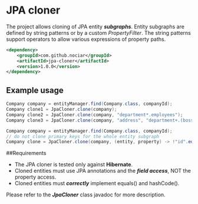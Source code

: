 
# JPA cloner #

The project allows cloning of JPA entity _**subgraphs**_. Entity subgraphs are defined by string patterns or by a custom _PropertyFilter_. The string patterns support operators to allow various expressions of property paths.
```xml
<dependency>
    <groupId>com.github.nociar</groupId>
    <artifactId>jpa-cloner</artifactId>
    <version>1.0.0</version>
</dependency>
```
## Example usage
```java
Company company = entityManager.find(Company.class, companyId);
Company clone1 = JpaCloner.clone(company);
Company clone2 = JpaCloner.clone(company, "department*.employees");
Company clone3 = JpaCloner.clone(company, "address", "department+.(boss|employees).address");
```
```java
Company company = entityManager.find(Company.class, companyId);
// do not clone primary keys for the whole entity subgraph
Company clone = JpaCloner.clone(company, (entity, property) -> !"id".equals(property));
```
##Requirements
- The JPA cloner is tested only against **Hibernate**.
- Cloned entities must use JPA annotations and the _**field access**_, NOT the property access.
- Cloned entities must _**correctly**_ implement equals() and hashCode().

Please refer to the _**JpaCloner**_ class javadoc for more description.